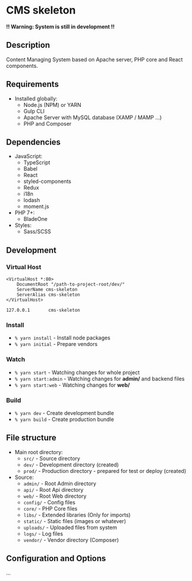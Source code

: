 # CMS skeleton

**!! Warning: System is still in development !!**

## Description
Content Managing System based on Apache server, PHP core and React components.

## Requirements
* Installed globally:
	- Node.js (NPM) or YARN
	- Gulp CLI
	- Apache Server with MySQL database (XAMP / MAMP ...)
	- PHP and Composer

## Dependencies
* JavaScript:
	- TypeScript
	- Babel
	- React
	- styled-components
	- Redux
	- i18n
	- lodash
	- moment.js
* PHP 7+:
	- BladeOne
* Styles:
	- Sass/SCSS

## Development
### Virtual Host
```
<VirtualHost *:80>
    DocumentRoot "/path-to-project-root/dev/"
    ServerName cms-skeleton
    ServerAlias cms-skeleton
</VirtualHost>
```
```
127.0.0.1		cms-skeleton
```

### Install
- ``% yarn install`` - Install node packages
- ``% yarn initial`` - Prepare vendors

### Watch
- ``% yarn start`` - Watching changes for whole project
- ``% yarn start:admin`` - Watching changes for **admin/** and backend files
- ``% yarn start:web`` - Watching changes for **web/**

### Build
- ``% yarn dev`` - Create development bundle
- ``% yarn build`` - Create production bundle

## File structure
- Main root directory:
	- ``src/`` - Source directory
	- ``dev/`` - Development directory (created)
	- ``prod/`` - Production directory - prepared for test or deploy (created)
- Source:
	- ``admin/`` - Root Admin directory
	- ``api/`` - Root Api directory
	- ``web/`` - Root Web directory
	- ``config/`` - Config files
	- ``core/`` - PHP Core files
	- ``libs/`` - Extended libraries (Only for imports)
	- ``static/`` - Static files (images or whatever)
	- ``uploads/`` - Uploaded files from system
	- ``logs/`` - Log files
	- ``vendor/`` - Vendor directory (Composer)


## Configuration and Options
...
